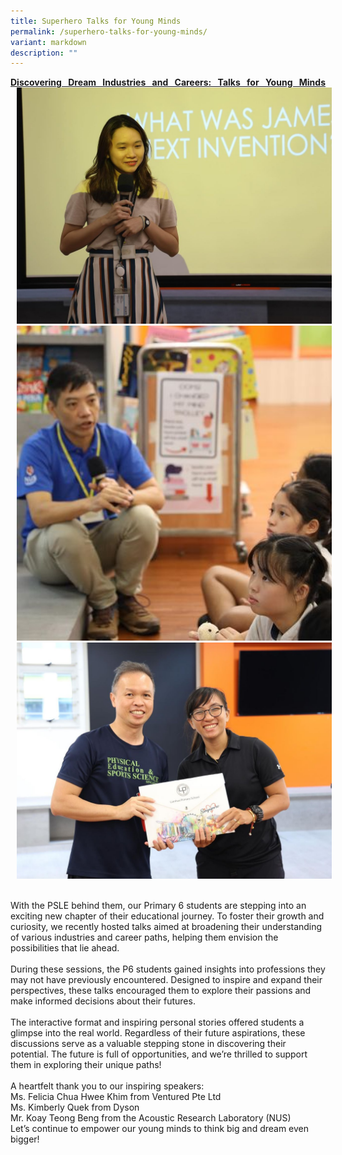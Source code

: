 ```yaml
---
title: Superhero Talks for Young Minds
permalink: /superhero-talks-for-young-minds/
variant: markdown
description: ""
---
```

<p style="text-align: justify;"><u><strong>Discovering Dream Industries and Careers: Talks for Young Minds</strong></u>

<img style="margin-left: 10px; width: 600px; height: auto;" src="/images/Highlights/Superhero%20Talks/SuperheroTalk1.jpg">

<br>
	
<img style="margin-left: 10px; width: 600px; height: auto;" src="/images/Highlights/Superhero%20Talks/SuperheroTalk2.jpg">

<br>
<img style="margin-left: 10px; width: 600px; height: auto;" src="/images/Highlights/Superhero%20Talks/SuperheroTalk3.jpg">
	
<br>With the PSLE behind them, our Primary 6 students are stepping into an exciting new chapter of their educational journey. To foster their growth and curiosity, we recently hosted talks aimed at broadening their understanding of various industries and career paths, helping them envision the possibilities that lie ahead.
<br><br>
During these sessions, the P6 students gained insights into professions they may not have previously encountered. Designed to inspire and expand their perspectives, these talks encouraged them to explore their passions and make informed decisions about their futures. <br><br>
The interactive format and inspiring personal stories offered students a glimpse into the real world. Regardless of their future aspirations, these discussions serve as a valuable stepping stone in discovering their potential. The future is full of opportunities, and we’re thrilled to support them in exploring their unique paths!<br><br>
A heartfelt thank you to our inspiring speakers:<br>
Ms. Felicia Chua Hwee Khim from Ventured Pte Ltd<br>
Ms. Kimberly Quek from Dyson<br>
Mr. Koay Teong Beng from the Acoustic Research Laboratory (NUS)<br>
Let’s continue to empower our young minds to think big and dream even bigger!  
</p>